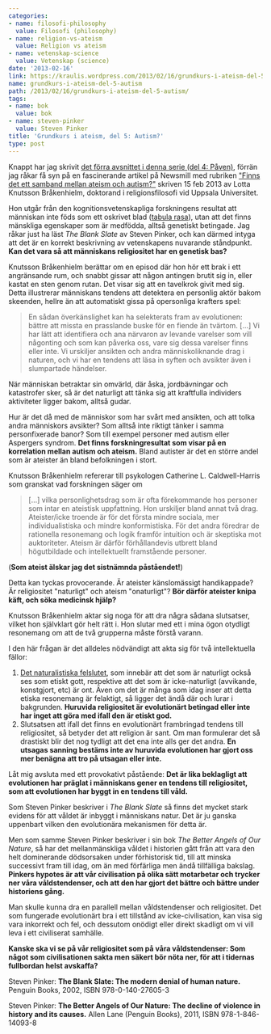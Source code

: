 ```yaml
---
categories:
- name: filosofi-philosophy
  value: Filosofi (philosophy)
- name: religion-vs-ateism
  value: Religion vs ateism
- name: vetenskap-science
  value: Vetenskap (science)
date: '2013-02-16'
link: https://kraulis.wordpress.com/2013/02/16/grundkurs-i-ateism-del-5-autism/
name: grundkurs-i-ateism-del-5-autism
path: /2013/02/16/grundkurs-i-ateism-del-5-autism/
tags:
- name: bok
  value: bok
- name: steven-pinker
  value: Steven Pinker
title: 'Grundkurs i ateism, del 5: Autism?'
type: post
---
```

Knappt har jag skrivit [det förra avsnittet i denna serie (del 4: Påven)](/posts/), förrän jag råkar få syn på en fascinerande artikel på Newsmill med rubriken ["Finns det ett samband mellan ateism och autism?"](http://www.newsmill.se/artikel/2013/02/14/finns-det-ett-samband-mellan-ateism-och-autism) skriven 15 feb 2013 av Lotta Knutsson Bråkenhielm, doktorand i religionsfilosofi vid Uppsala Universitet.

Hon utgår från den kognitionsvetenskapliga forskningens resultat att människan inte föds som ett oskrivet blad ([tabula rasa](http://sv.wikipedia.org/wiki/Tabula_rasa)), utan att det finns mänskliga egenskaper som är medfödda, alltså genetiskt betingade. Jag råkar just ha läst *The Blank Slate* av Steven Pinker, och kan därmed intyga att det är en korrekt beskrivning av vetenskapens nuvarande ståndpunkt. **Kan det vara så att människans religiositet har en genetisk bas?**



Knutsson Bråkenhielm berättar om en episod där hon hör ett brak i ett angränsande rum, och snabbt gissar att någon antingen brutit sig in, eller kastat en sten genom rutan. Det visar sig att en tavelkrok givit med sig. Detta illustrerar människans tendens att detektera en personlig aktör bakom skeenden, hellre än att automatiskt gissa på opersonliga krafters spel:

> En sådan överkänslighet kan ha selekterats fram av evolutionen: bättre att missta en prasslande buske för en fiende än tvärtom. [...] Vi har lätt att identifiera och ana närvaron av levande varelser som vill någonting och som kan påverka oss, vare sig dessa varelser finns eller inte. Vi urskiljer ansikten och andra människoliknande drag i naturen, och vi har en tendens att läsa in syften och avsikter även i slumpartade händelser.

När människan betraktar sin omvärld, där åska, jordbävningar och katastrofer sker, så är det naturligt att tänka sig att kraftfulla individers aktiviteter ligger bakom, alltså gudar.

Hur är det då med de människor som har svårt med ansikten, och att tolka andra människors avsikter? Som alltså inte riktigt tänker i samma personfixerade banor? Som till exempel personer med autism eller Aspergers syndrom. **Det finns forskningresultat som visar på en korrelation mellan autism och ateism.** Bland autister är det en större andel som är ateister än bland befolkningen i stort.

Knutsson Bråkenhielm refererar till psykologen Catherine L. Caldwell-Harris som granskat vad forskningen säger om 

> [...] vilka personlighetsdrag som är ofta förekommande hos personer som intar en ateistisk uppfattning. Hon urskiljer bland annat två drag. Ateister/icke troende är för det första mindre sociala, mer individualistiska och mindre konformistiska. För det andra föredrar de rationella resonemang och logik framför intuition och är skeptiska mot auktoriteter. Ateism är därför förhållandevis utbrett bland högutbildade och intellektuellt framstående personer.

(**Som ateist älskar jag det sistnämnda påståendet!**)

Detta kan tyckas provocerande. Är ateister känslomässigt handikappade? Är religiositet "naturligt" och ateism "onaturligt"? **Bör därför ateister knipa käft, och söka medicinsk hjälp?**

Knutsson Bråkenhielm aktar sig noga för att dra några sådana slutsatser, vilket hon självklart gör helt rätt i. Hon slutar med ett i mina ögon otydligt resonemang om att de två grupperna måste förstå varann.

I den här frågan är det alldeles nödvändigt att akta sig för två intellektuella fällor:

1. [Det naturalistiska felslutet](http://en.wikipedia.org/wiki/Naturalistic_fallacy), som innebär att det som är naturligt också ses som etiskt gott, respektive att det som är icke-naturligt (avvikande, konstgjort, etc) är ont. Även om det är många som idag inser att detta etiska resonemang är felaktigt, så ligger det ändå där och lurar i bakgrunden. **Huruvida religiositet är evolutionärt betingad eller inte har inget att göra med ifall den är etiskt god.**
2. Slutsatsen att ifall det finns en evolutionärt frambringad tendens till religiositet, så betyder det att religion är sant. Om man formulerar det så drastiskt blir det nog tydligt att det ena inte alls ger det andra. **En utsagas sanning bestäms inte av huruvida evolutionen har gjort oss mer benägna att tro på utsagan eller inte.**

Låt mig avsluta med ett provokativt påstående: **Det är lika beklagligt att evolutionen har präglat i människans gener en tendens till religiositet, som att evolutionen har byggt in en tendens till våld.**

Som Steven Pinker beskriver i *The Blank Slate* så finns det mycket stark evidens för att våldet är inbyggt i människans natur. Det är ju ganska uppenbart vilken den evolutionära mekanismen för detta är.

Men som samme Steven Pinker beskriver i sin bok *The Better Angels of Our Nature*, så har det mellanmänskliga våldet i historien gått från att vara den helt dominerande dödsorsaken under förhistorisk tid, till att minska successivt fram till idag, om än med förfärliga men ändå tillfälliga bakslag. **Pinkers hypotes är att vår civilisation på olika sätt motarbetar och trycker ner våra våldstendenser, och att den har gjort det bättre och bättre under historiens gång.**

Man skulle kunna dra en parallell mellan våldstendenser och religiositet. Det som fungerade evolutionärt bra i ett tillstånd av icke-civilisation, kan visa sig vara inkorrekt och fel, och dessutom onödigt eller direkt skadligt om vi vill leva i ett civiliserat samhälle.

**Kanske ska vi se på vår religiositet som på våra våldstendenser: Som något som civilisationen sakta men säkert bör nöta ner, för att i tidernas fullbordan helst avskaffa?**

Steven Pinker: **The Blank Slate: The modern denial of human nature.** Penguin Books, 2002, ISBN 978-0-140-27605-3

Steven Pinker: **The Better Angels of Our Nature: The decline of violence in history and its causes.** Allen Lane (Penguin Books), 2011, ISBN 978-1-846-14093-8

